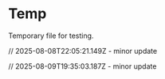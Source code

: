 # Temp

Temporary file for testing.

// 2025-08-08T22:05:21.149Z - minor update

// 2025-08-09T19:35:03.187Z - minor update